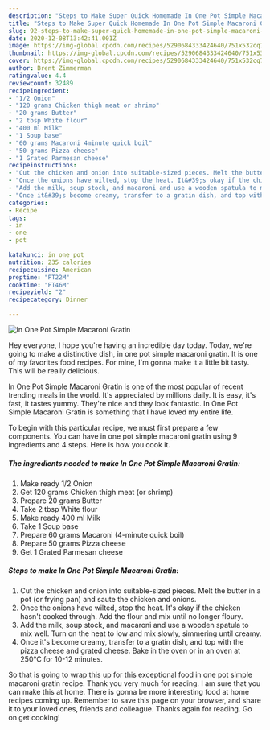 ```yaml
---
description: "Steps to Make Super Quick Homemade In One Pot Simple Macaroni Gratin"
title: "Steps to Make Super Quick Homemade In One Pot Simple Macaroni Gratin"
slug: 92-steps-to-make-super-quick-homemade-in-one-pot-simple-macaroni-gratin
date: 2020-12-08T13:42:41.001Z
image: https://img-global.cpcdn.com/recipes/5290684333424640/751x532cq70/in-one-pot-simple-macaroni-gratin-recipe-main-photo.jpg
thumbnail: https://img-global.cpcdn.com/recipes/5290684333424640/751x532cq70/in-one-pot-simple-macaroni-gratin-recipe-main-photo.jpg
cover: https://img-global.cpcdn.com/recipes/5290684333424640/751x532cq70/in-one-pot-simple-macaroni-gratin-recipe-main-photo.jpg
author: Brent Zimmerman
ratingvalue: 4.4
reviewcount: 32489
recipeingredient:
- "1/2 Onion"
- "120 grams Chicken thigh meat or shrimp"
- "20 grams Butter"
- "2 tbsp White flour"
- "400 ml Milk"
- "1 Soup base"
- "60 grams Macaroni 4minute quick boil"
- "50 grams Pizza cheese"
- "1 Grated Parmesan cheese"
recipeinstructions:
- "Cut the chicken and onion into suitable-sized pieces. Melt the butter in a pot (or frying pan) and saute the chicken and onions."
- "Once the onions have wilted, stop the heat. It&#39;s okay if the chicken hasn&#39;t cooked through. Add the flour and mix until no longer floury."
- "Add the milk, soup stock, and macaroni and use a wooden spatula to mix well. Turn on the heat to low and mix slowly, simmering until creamy."
- "Once it&#39;s become creamy, transfer to a gratin dish, and top with the pizza cheese and grated cheese. Bake in the oven or in an oven at 250℃ for 10-12 minutes."
categories:
- Recipe
tags:
- in
- one
- pot

katakunci: in one pot 
nutrition: 235 calories
recipecuisine: American
preptime: "PT22M"
cooktime: "PT46M"
recipeyield: "2"
recipecategory: Dinner

---
```



![In One Pot Simple Macaroni Gratin](https://img-global.cpcdn.com/recipes/5290684333424640/751x532cq70/in-one-pot-simple-macaroni-gratin-recipe-main-photo.jpg)

Hey everyone, I hope you're having an incredible day today. Today, we're going to make a distinctive dish, in one pot simple macaroni gratin. It is one of my favorites food recipes. For mine, I'm gonna make it a little bit tasty. This will be really delicious.



In One Pot Simple Macaroni Gratin is one of the most popular of recent trending meals in the world. It's appreciated by millions daily. It is easy, it's fast, it tastes yummy. They're nice and they look fantastic. In One Pot Simple Macaroni Gratin is something that I have loved my entire life.


To begin with this particular recipe, we must first prepare a few components. You can have in one pot simple macaroni gratin using 9 ingredients and 4 steps. Here is how you cook it.

<!--inarticleads1-->

##### The ingredients needed to make In One Pot Simple Macaroni Gratin:

1. Make ready 1/2 Onion
1. Get 120 grams Chicken thigh meat (or shrimp)
1. Prepare 20 grams Butter
1. Take 2 tbsp White flour
1. Make ready 400 ml Milk
1. Take 1 Soup base
1. Prepare 60 grams Macaroni (4-minute quick boil)
1. Prepare 50 grams Pizza cheese
1. Get 1 Grated Parmesan cheese




<!--inarticleads2-->

##### Steps to make In One Pot Simple Macaroni Gratin:

1. Cut the chicken and onion into suitable-sized pieces. Melt the butter in a pot (or frying pan) and saute the chicken and onions.
1. Once the onions have wilted, stop the heat. It&#39;s okay if the chicken hasn&#39;t cooked through. Add the flour and mix until no longer floury.
1. Add the milk, soup stock, and macaroni and use a wooden spatula to mix well. Turn on the heat to low and mix slowly, simmering until creamy.
1. Once it&#39;s become creamy, transfer to a gratin dish, and top with the pizza cheese and grated cheese. Bake in the oven or in an oven at 250℃ for 10-12 minutes.




So that is going to wrap this up for this exceptional food in one pot simple macaroni gratin recipe. Thank you very much for reading. I am sure that you can make this at home. There is gonna be more interesting food at home recipes coming up. Remember to save this page on your browser, and share it to your loved ones, friends and colleague. Thanks again for reading. Go on get cooking!
